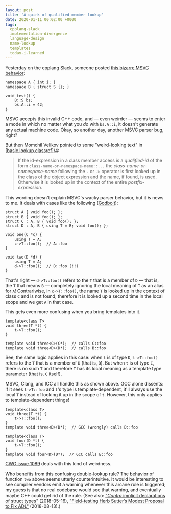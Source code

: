 ```yaml
---
layout: post
title: 'A quirk of qualified member lookup'
date: 2020-01-11 00:02:00 +0000
tags:
  cpplang-slack
  implementation-divergence
  language-design
  name-lookup
  templates
  today-i-learned
---
```


Yesterday on the cpplang Slack, someone posted [this bizarre MSVC behavior](https://godbolt.org/z/NGA9FQ):

    namespace A { int i; }
    namespace B { struct S {}; }

    void test() {
        B::S bs;
        bs.A::i = 42;
    }

MSVC accepts this invalid C++ code, and — even weirder — seems to enter a mode in which no matter
what you _do_ with `bs.A::i`, it doesn't generate any actual machine code. Okay, so another day, another
MSVC parser bug, right?

But then Momchil Velikov pointed to some "weird-looking text" in
[[basic.lookup.classref]/4](http://eel.is/c++draft/basic.lookup.classref#4):

> If the id-expression in a class member access is a _qualified-id_ of the form
> `class-name-or-namespace-name::...`
> the _class-name-or-namespace-name_ following the `.` or `->` operator is first
> looked up in the class of the object expression and the name, if found, is used.
> Otherwise it is looked up in the context of the entire _postfix-expression_.

This wording doesn't explain MSVC's wacky parser behavior, but it _is_ news to me.
It deals with cases like the following ([Godbolt](https://godbolt.org/z/ecuhLY)):

    struct A { void foo(); };
    struct B { void foo(); };
    struct C : A, B { void foo(); };
    struct D : A, B { using T = B; void foo(); };

    void one(C *c) {
        using T = A;
        c->T::foo();  // A::foo
    }

    void two(D *d) {
        using T = A;
        d->T::foo();  // B::foo (!!)
    }

That's right — `d->T::foo()` refers to the `T` that is a member of `D` — that is, the `T` that means `B` —
completely ignoring the local meaning of `T` as an alias for `A`! Contrariwise, in `c->T::foo()`, the name
`T` is looked up in the context of class `C` and is not found; therefore it is looked up a second
time in the local scope and we get `A` in that case.

This gets even more confusing when you bring templates into it.

    template<class T>
    void three(T *t) {
        t->T::foo();
    }

    template void three<C>(C*);  // calls C::foo
    template void three<D>(D*);  // calls B::foo

See, the same logic applies in this case: when `t` is of type `D`, `t->T::foo()` refers to the `T`
that is a member of `D` (that is, `B`). But when `t` is of type `C`, there is no such `T` and
therefore `T` has its local meaning as a template type parameter (that is, `C` itself).

MSVC, Clang, and ICC all handle this as shown above. GCC alone dissents: if it sees `t->T::foo` and
`t`'s type is template-dependent, it'll always use the local `T` instead
of looking it up in the scope of `t`. However, this only applies to template-dependent things!

    template<class T>
    void three(T *t) {
        t->T::foo();
    }
    template void three<D>(D*);  // GCC (wrongly) calls D::foo

    template<class T>
    void four(D *t) {
        t->T::foo();
    }
    template void four<D>(D*);  // GCC calls B::foo

[CWG issue 1089](https://cplusplus.github.io/CWG/issues/1089.html) deals with this kind of weirdness.

Who benefits from this confusing double-lookup rule? The behavior of function `two` above seems utterly
counterintuitive. It would be interesting to see compiler vendors emit a warning whenever this
arcane rule is triggered; my guess is that no real codebase would see that warning, and eventually
maybe C++ could get rid of the rule. (See also:
["_Contra_ implicit declarations of struct types"](/blog/2018/05/16/contra-implicit-struct-declarations/) (2018-05-16),
["Field-testing Herb Sutter’s Modest Proposal to Fix ADL"](/blog/2018/08/13/fixing-adl-field-test/) (2018-08-13).)
